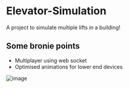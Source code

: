 # Elevator-Simulation

A project to simulate multiple lifts in a building! 

## Some bronie points 
- Multiplayer using web socket
- Optimised animations for lower end devices

![image](https://user-images.githubusercontent.com/63191499/149626347-ffb61566-8b5a-4752-8a96-f6cd795adbee.png)

